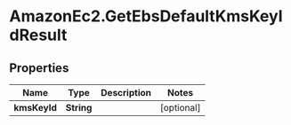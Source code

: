 # AmazonEc2.GetEbsDefaultKmsKeyIdResult

## Properties

Name | Type | Description | Notes
------------ | ------------- | ------------- | -------------
**kmsKeyId** | **String** |  | [optional] 



